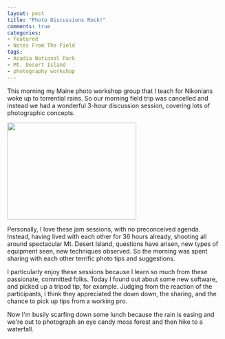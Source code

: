 ```yaml
---
layout: post
title: "Photo Discussions Rock!"
comments: true
categories:
- Featured
- Notes From The Field
tags:
- Acadia National Park
- Mt. Desert Island
- photography workshop
---
```

This morning my Maine photo workshop group that I teach for Nikonians woke up to torrential rains. So our morning field trip was cancelled and instead we had a wonderful 3-hour discussion session, covering lots of photographic concepts.

<a href="http://blog.lesterpickerphoto.com/wp-content/uploads/2012/10/image.jpeg"><img class="size-medium wp-image-2393" title="image" src="http://blog.lesterpickerphoto.com/wp-content/uploads/2012/10/image-300x225.jpeg" alt="" width="300" height="225" /></a>

Personally, I love these jam sessions, with no preconceived agenda. Instead, having lived with each other for 36 hours already, shooting all around spectacular Mt. Desert Island, questions have arisen, new types of equipment seen, new techniques observed. So the morning was spent sharing with each other terrific photo tips and suggestions.

I particularly enjoy these sessions because I learn so much from these passionate, committed folks. Today I found out about some new software, and picked up a tripod tip, for example. Judging from the reaction of the participants, I think they appreciated the down down, the sharing, and the chance to pick up tips from a working pro.

Now I'm busily scarfing down some lunch because the rain is easing and we're out to photograph an eye candy moss forest and then hike to a waterfall.

&nbsp;